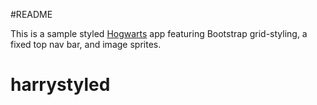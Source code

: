 #README

This is a sample styled [Hogwarts](https://github.com/ga-students/WDI_LA_3-4/tree/master/05_week/hogwarts) app featuring Bootstrap grid-styling, a fixed top nav bar, and image sprites.
# harrystyled

